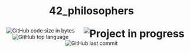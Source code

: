 <h1>
	<p align="center">42_philosophers</p>
	<!-- <img align="right" alt="Final Grade: 84/ 100%" src="https://img.shields.io/badge/-%2084%20%2F%20100-success"> -->
	<!--
		%20 => space
		%2F => slash(/)
	-->
  <img align="right" alt="Project in progress" src="https://img.shields.io/badge/-Project%20In%20Progress-red">
</h1>

<p align="center">
	<img alt="GitHub code size in bytes" src="https://img.shields.io/github/languages/code-size/Justshush/42_philosophers">
	<img alt="GitHub top language" src="https://img.shields.io/github/languages/top/Justshush/42_philosophers">
	<img alt="GitHub last commit" src="https://img.shields.io/github/last-commit/Justshush/42_philosophers">
</p>

<!--
<p align="center">
	<img src="https://img.shields.io/github/contributors/Justshush/42_philosophers?style=for-the-badge"/>
	<img src="https://img.shields.io/github/forks/Justshush/42_philosophers?style=for-the-badge"/>
	<img src="https://img.shields.io/github/stars/Justshush/42_philosophers?style=for-the-badge"/>
	<img src="https://img.shields.io/github/issues/Justshush/42_philosophers?style=for-the-badge"/>
	<img src="https://img.shields.io/github/license/Justshush/42_philosophers?style=for-the-badge"/>
</p>

<p align="center">
	<img src="https://forthebadge.com/images/badges/made-with-c.svg"/>
    <img src="https://forthebadge.com/images/badges/not-a-bug-a-feature.svg"/>
</p>  -->
